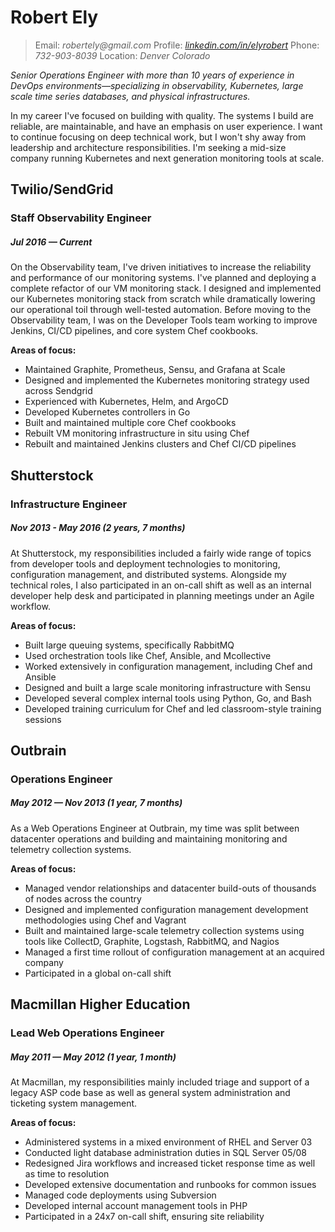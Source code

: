 # Robert Ely
> Email: _robertely@gmail.com_ Profile: _[linkedin.com/in/elyrobert](https://linkedin.com/in/elyrobert)_ Phone: _732-903-8039_ Location: _Denver Colorado_

_Senior Operations Engineer with more than 10 years of experience in DevOps environments—specializing in observability, Kubernetes, large scale time series databases, and physical infrastructures._

In my career I've focused on building with quality. The systems I build are reliable, are maintainable, and have an emphasis on user experience.
I want to continue focusing on deep technical work, but I won't shy away from leadership and architecture responsibilities. I'm seeking a mid-size company running Kubernetes and next generation monitoring tools at scale.

## Twilio/SendGrid
### Staff Observability Engineer
##### Jul 2016 — Current
On the Observability team, I've driven initiatives to increase the reliability and performance of our monitoring systems. I've planned and deploying a complete refactor of our VM monitoring stack. I designed and implemented our Kubernetes monitoring stack from scratch while dramatically lowering our operational toil through well-tested automation. Before moving to the Observability team, I was on the Developer Tools team working to improve Jenkins, CI/CD pipelines, and core system Chef cookbooks.

**Areas of focus:**
* Maintained Graphite, Prometheus, Sensu, and Grafana at Scale
* Designed and implemented the Kubernetes monitoring strategy used across Sendgrid
* Experienced with Kubernetes, Helm, and ArgoCD
* Developed Kubernetes controllers in Go
* Built and maintained multiple core Chef cookbooks
* Rebuilt VM monitoring infrastructure in situ using Chef 
* Rebuilt and maintained Jenkins clusters and Chef CI/CD pipelines

## Shutterstock
### Infrastructure Engineer
##### Nov 2013 - May 2016 (2 years, 7 months)
At Shutterstock, my responsibilities included a fairly wide range of topics from developer tools and deployment technologies to monitoring, configuration management, and distributed systems. Alongside my technical roles, I also participated in an on-call shift as well as an internal developer help desk and participated in planning meetings under an Agile workflow.   

**Areas of focus:**
* Built large queuing systems, specifically RabbitMQ  
* Used orchestration tools like Chef, Ansible, and Mcollective  
* Worked extensively in configuration management, including Chef and Ansible  
* Designed and built a large scale monitoring infrastructure with Sensu
* Developed several complex internal tools using Python, Go, and Bash
* Developed training curriculum for Chef and led classroom-style training sessions

## Outbrain
### Operations Engineer
##### May 2012 — Nov 2013 (1 year, 7 months)
As a Web Operations Engineer at Outbrain, my time was split between datacenter operations and building and maintaining monitoring and telemetry collection systems.

**Areas of focus:**
* Managed vendor relationships and datacenter build-outs of thousands of nodes across the country  
* Designed and implemented configuration management development methodologies using Chef and Vagrant  
* Built and maintained large-scale telemetry collection systems using tools like CollectD, Graphite, Logstash, RabbitMQ, and Nagios
* Managed a first time rollout of configuration management at an acquired company
* Participated in a global on-call shift

## Macmillan Higher Education
### Lead Web Operations Engineer
##### May 2011 — May 2012 (1 year, 1 month)
At Macmillan, my responsibilities mainly included triage and support of a legacy ASP code base as well as general system administration and ticketing system management.

**Areas of focus:**
* Administered systems in a mixed environment of RHEL and Server 03
* Conducted light database administration duties in SQL Server 05/08  
* Redesigned Jira workflows and increased ticket response time as well as time to resolution
* Developed extensive documentation and runbooks for common issues
* Managed code deployments using Subversion
* Developed internal account management tools in PHP
* Participated in a 24x7 on-call shift, ensuring site reliability

